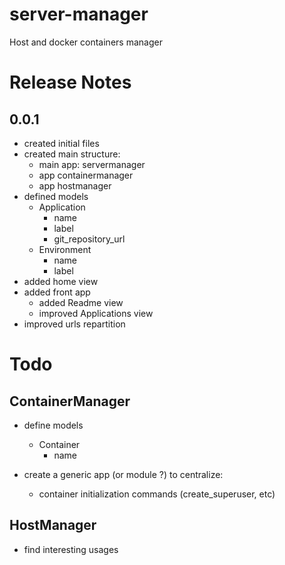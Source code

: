 # server-manager
Host and docker containers manager


# Release Notes
## 0.0.1
* created initial files
* created main structure:
  * main app: servermanager
  * app containermanager
  * app hostmanager
* defined models
  * Application
    * name
    * label
    * git_repository_url
  * Environment
    * name
    * label
* added home view
* added front app
  * added Readme view
  * improved Applications view
* improved urls repartition

# Todo

## ContainerManager
* define models
  * Container
    * name

* create a generic app (or module ?) to centralize:
  * container initialization commands (create_superuser, etc)


## HostManager
* find interesting usages
